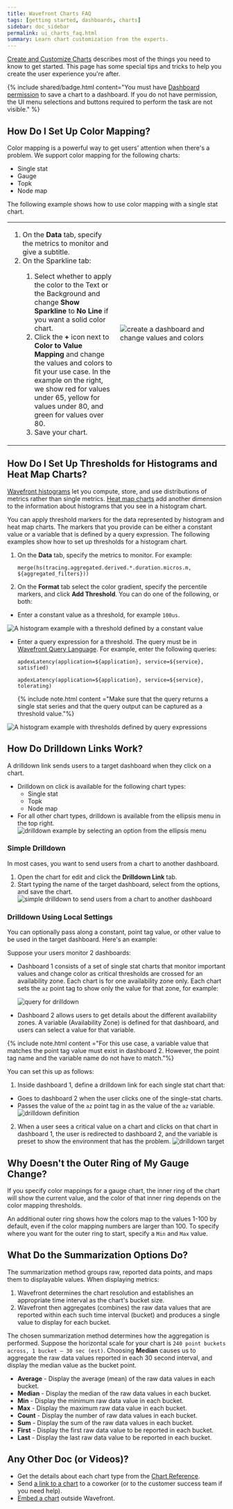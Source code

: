 ```yaml
---
title: Wavefront Charts FAQ
tags: [getting started, dashboards, charts]
sidebar: doc_sidebar
permalink: ui_charts_faq.html
summary: Learn chart customization from the experts.
---
```


[Create and Customize Charts](ui_charts.html) describes most of the things you need to know to get started. This page has some special tips and tricks to help you create the user experience you're after.

{% include shared/badge.html content="You must have [Dashboard permission](permissions_overview.html) to save a chart to a dashboard. If you do not have permission, the UI menu selections and buttons required to perform the task are not visible." %}

<!--- Consider including Improve Display Speed with Sampling Option here --->

## How Do I Set Up Color Mapping?

Color mapping is a powerful way to get users' attention when there's a problem. We support color mapping for the following charts:
* Single stat
* Gauge
* Topk
* Node map

The following example shows how to use color mapping with a single stat chart.

<table style="width: 100%;">
<tbody>
<tr>
<td width="50%">
<ol>
<li>On the <strong>Data</strong> tab, specify the metrics to monitor and give a subtitle. </li>
<li>On the Sparkline tab:</li>
<ol><li>Select whether to apply the color to the Text or the Background and change <strong>Show Sparkline</strong> to <strong>No Line</strong> if you want a solid color chart. </li>
<li>Click the <strong>+</strong> icon next to <strong>Color to Value Mapping</strong> and change the values and colors to fit your use case. In the example on the right, we show red for values under 65, yellow for values under 80, and green for values over 80. </li>
<li>Save your chart. </li></ol>
</ol></td>
<td width="50%"><img src="/images/color_mapping_faq.png" alt="create a dashboard and change values and colors"></td>
</tr>
</tbody>
</table>

## How Do I Set Up Thresholds for Histograms and Heat Map Charts?

[Wavefront histograms](ui_chart_reference.html#histogram-chart) let you compute, store, and use distributions of metrics rather than single metrics. [Heat map charts](ui_chart_reference.html#heat-map-chart) add another dimension to the information about histograms that you see in a histogram chart.

You can apply threshold markers for the data represented by histogram and heat map charts. The markers that you provide can be either a constant value or a variable that is defined by a query expression. The following examples show how to set up thresholds for a histogram chart. 

1. On the **Data** tab, specify the metrics to monitor. For example:

    ```
    merge(hs(tracing.aggregated.derived.*.duration.micros.m, ${aggregated_filters}))
    ```

2. On the **Format** tab select the color gradient, specify the percentile markers, and click **Add Threshold**. You can do one of the following, or both:

* Enter a constant value as a threshold, for example `100us`. 

![A histogram example with a threshold defined by a constant value](images/histogram_value_threshold.png)

* Enter a query expression for a threshold. The query must be in [Wavefront Query Language](query_language_reference.html). For example, enter the following queries:

  ```
  apdexLatency(application=${application}, service=${service}, satisfied)
  ```
  
  ```
  apdexLatency(application=${application}, service=${service}, tolerating)
  ```

  {% include note.html content ="Make sure that the query returns a single stat series and that the query output can be captured as a threshold value."%}   

![A histogram example with thresholds defined by query expressions](images/histogram_query_threshold.png)


## How Do Drilldown Links Work?


A drilldown link sends users to a target dashboard when they click on a chart.

* Drilldown on click is available for the following chart types:
  - Single stat
  - Topk
  - Node map
* For all other chart types, drilldown is available from the ellipsis menu in the top right.
![drilldown example by selecting an option from the ellipsis menu](images/drilldown_ellipsis.png)

### Simple Drilldown

In most cases, you want to send users from a chart to another dashboard.
1. Open the chart for edit and click the **Drilldown Link** tab.
2. Start typing the name of the target dashboard, select from the options, and save the chart.
   ![simple drilldown to send users from a chart to another dashboard](images/simple_drilldown.png)

### Drilldown Using Local Settings


You can optionally pass along a constant, point tag value, or other value to be used in the target dashboard. Here's an example:

Suppose your users monitor 2 dashboards:
* Dashboard 1 consists of a set of single stat charts that monitor important values and change color as critical thresholds are crossed for an availability zone. Each chart is for one availability zone only. Each chart sets the `az` point tag to show only the value for that zone, for example:

  ![query for drilldown](images/drilldown_0.png)

* Dashboard 2 allows users to get details about the different availability zones. A variable (Availability Zone) is defined for that dashboard, and users can select a value for that variable.

{% include note.html content ="For this use case, a variable value that matches the point tag value must exist in dashboard 2. However, the point tag name and the variable name do not have to match."%}

You can set this up as follows:
1. Inside dashboard 1, define a drilldown link for each single stat chart that:
  - Goes to dashboard 2 when the user clicks one of the single-stat charts.
  - Passes the value of the `az` point tag in as the value of the `az` variable.
  ![drilldown definition](images/drilldown_1.png)
2. When a user sees a critical value on a chart and clicks on that chart in dashboard 1, the user is redirected to dashboard 2, and the variable is preset to show the environment that has the problem.
  ![drilldown target](images/drilldown_2.png)


## Why Doesn't the Outer Ring of My Gauge Change?

If you specify color mappings for a gauge chart, the inner ring of the chart will show the current value, and the color of that inner ring depends on the color mapping thresholds.

An additional outer ring shows how the colors map to the values 1-100 by default, even if the color mapping numbers are larger than 100. To specify where you want for the outer ring to start, specify a `Min` and `Max` value.

## What Do the Summarization Options Do?

The summarization method groups raw, reported data points, and maps them to displayable values. When displaying metrics:

1. Wavefront determines the chart resolution and establishes an appropriate time interval as the chart's bucket size.
2. Wavefront then aggregates (combines) the raw data values that are reported within each such time interval (bucket) and produces a single value to display for each bucket.

The chosen summarization method determines how the aggregation is performed. Suppose the horizontal scale for your chart is `240 point buckets across, 1 bucket – 30 sec (est)`. Choosing **Median** causes
us to aggregate the raw data values reported in each 30 second interval, and display the median value as the bucket point.

- **Average** - Display the average (mean) of the raw data values in each bucket.
- **Median** - Display the median of the raw data values in each bucket.
- **Min** - Display the minimum raw data value in each bucket.
- **Max** - Display the maximum raw data value in each bucket.
- **Count** - Display the number of raw data values in each bucket.
- **Sum** - Display the sum of the raw data values in each bucket.
- **First** - Display the first raw data value to be reported in each bucket.
- **Last** - Display the last raw data value to be reported in each bucket.




## Any Other Doc (or Videos)?

* Get the details about each chart type from the [Chart Reference](ui_chart_reference.html).
* Send [a link to a chart](ui_sharing.html#share-a-link-to-a-dashboard-or-chart) to a coworker (or to the customer success team if you need help).
* [Embed a chart](ui_sharing.html#embed-a-chart-in-other-uis) outside Wavefront.
